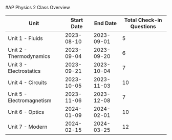 #AP Physics 2 Class Overview


| Unit                  | Start Date | End Date   | Total Check-in Questions |
|-----------------------|------------|------------|---------------------------|
| Unit 1 - Fluids       | 2023-08-10 | 2023-09-01 | 5                         |
| Unit 2 - Thermodynamics | 2023-09-04 | 2023-09-20 | 6                         |
| Unit 3 - Electrostatics | 2023-09-21 | 2023-10-04 | 7                         |
| Unit 4 - Circuits     | 2023-10-05 | 2023-11-03 | 10                        |
| Unit 5 - Electromagnetism | 2023-11-06 | 2023-12-08 | 7                         |
| Unit 6 - Optics       | 2024-01-09 | 2024-02-01 | 10                        |
| Unit 7 - Modern       | 2024-02-15 | 2024-03-25 | 12                        |
